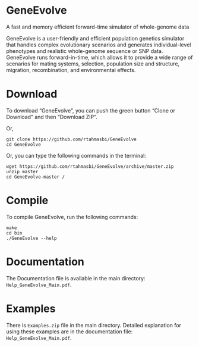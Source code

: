 # GeneEvolve
A fast and memory efficient forward-time simulator of whole-genome data

GeneEvolve is a user-friendly and efficient population genetics simulator that handles complex evolutionary scenarios and generates individual-level phenotypes and realistic whole-genome sequence or SNP data.
GeneEvolve runs forward-in-time, which allows it to provide a wide range of scenarios for mating systems, selection, population size and structure, migration, recombination, and environmental effects.


# Download
To download “GeneEvolve”, you can push the green button “Clone or Download” and then “Download ZIP”.

Or,
    
    git clone https://github.com/rtahmasbi/GeneEvolve
    cd GeneEvolve
    
Or, you can type the following commands in the terminal:

    wget https://github.com/rtahmasbi/GeneEvolve/archive/master.zip
    unzip master
    cd GeneEvolve-master /


# Compile
To compile GeneEvolve, run the following commands:

    make
    cd bin
    ./GeneEvolve --help



# Documentation
The Documentation file is available in the main directory: `Help_GeneEvolve_Main.pdf`.


# Examples
There is `Examples.zip` file in the main directory. Detailed explanation for using these examples are in the documentation file: `Help_GeneEvolve_Main.pdf`.

